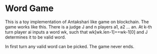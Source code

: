 # Word Game

This is a toy implementation of Antakshari like game on blockchain. The game works like this. 
There is a judge J and n players a1, a2 ... an. At k-th turn player ai inputs a word wk, such that
wk[wk.len-1]==wk-1[0] and J determines it to be valid word. 

In first turn any valid word can be picked. 
The game never ends.
